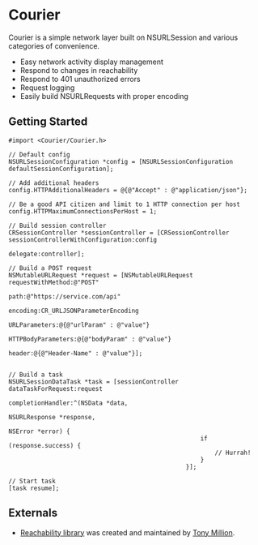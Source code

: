 # Courier

Courier is a simple network layer built on NSURLSession and various categories of convenience.

* Easy network activity display management
* Respond to changes in reachability
* Respond to 401 unauthorized errors
* Request logging
* Easily build NSURLRequests with proper encoding


## Getting Started

```objc
#import <Courier/Courier.h>

// Default config
NSURLSessionConfiguration *config = [NSURLSessionConfiguration defaultSessionConfiguration];

// Add additional headers
config.HTTPAdditionalHeaders = @{@"Accept" : @"application/json"};

// Be a good API citizen and limit to 1 HTTP connection per host
config.HTTPMaximumConnectionsPerHost = 1;

// Build session controller
CRSessionController *sessionController = [CRSessionController sessionControllerWithConfiguration:config 
                                                                                        delegate:controller];

// Build a POST request
NSMutableURLRequest *request = [NSMutableURLRequest requestWithMethod:@"POST"
                                                                 path:@"https://service.com/api"
                                                             encoding:CR_URLJSONParameterEncoding
                                                        URLParameters:@{@"urlParam" : @"value"}
                                                   HTTPBodyParameters:@{@"bodyParam" : @"value"}
                                                               header:@{@"Header-Name" : @"value"}];


// Build a task
NSURLSessionDataTask *task = [sessionController dataTaskForRequest:request
                                                 completionHandler:^(NSData *data,
                                                                     NSURLResponse *response,
                                                                     NSError *error) {
                                                     if (response.success) {
                                                         // Hurrah!
                                                     }
                                                 }];

// Start task
[task resume];

```

## Externals

* [Reachability library](https://github.com/tonymillion/Reachability) was created and maintained by [Tony Million](https://github.com/tonymillion).
